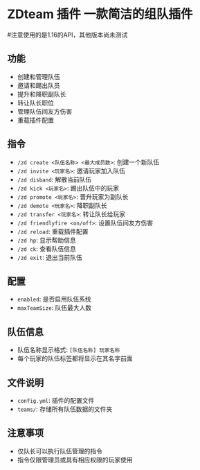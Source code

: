# ZDteam 插件 一款简洁的组队插件

#注意使用的是1.16的API，其他版本尚未测试

## 功能
- 创建和管理队伍
- 邀请和踢出队员
- 提升和降职副队长
- 转让队长职位
- 管理队伍间友方伤害
- 重载插件配置

## 指令
- `/zd create <队伍名称> <最大成员数>`: 创建一个新队伍
- `/zd invite <玩家名>`: 邀请玩家加入队伍
- `/zd disband`: 解散当前队伍
- `/zd kick <玩家名>`: 踢出队伍中的玩家
- `/zd promote <玩家名>`: 晋升玩家为副队长
- `/zd demote <玩家名>`: 降职副队长
- `/zd transfer <玩家名>`: 转让队长给玩家
- `/zd friendlyfire <on/off>`: 设置队伍间友方伤害
- `/zd reload`: 重载插件配置
- `/zd hp`: 显示帮助信息
- `/zd ck`: 查看队伍信息
- `/zd exit`: 退出当前队伍

## 配置
- `enabled`: 是否启用队伍系统
- `maxTeamSize`: 队伍最大人数

## 队伍信息
- 队伍名称显示格式: `[队伍名称] 玩家名称`
- 每个玩家的队伍标签都将显示在其名字前面

## 文件说明
- `config.yml`: 插件的配置文件
- `teams/`: 存储所有队伍数据的文件夹

## 注意事项
- 仅队长可以执行队伍管理的指令
- 指令仅限管理员或具有相应权限的玩家使用
